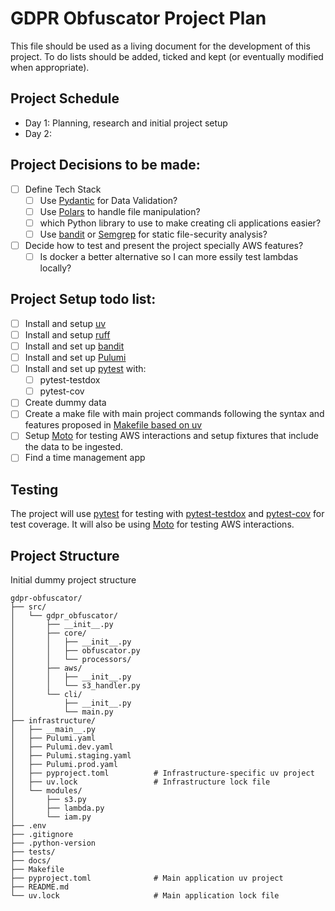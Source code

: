 # GDPR Obfuscator Project Plan

This file should be used as a living document for the development of this project. To do lists should be added, ticked and kept (or eventually modified when appropriate).

## Project Schedule

- Day 1: Planning, research and initial project setup
- Day 2:

## Project Decisions to be made:

- [ ] Define Tech Stack
  - [ ] Use [Pydantic](https://docs.pydantic.dev/latest/) for Data Validation?
  - [ ] Use [Polars](https://pola.rs) to handle file manipulation?
  - [ ] which Python library to use to make creating cli applications easier?
  - [ ] Use [bandit](https://bandit.readthedocs.io/en/latest/index.html) or [Semgrep](https://semgrep.dev) for static file-security analysis?
- [ ] Decide how to test and present the project specially AWS features?
  - [ ] Is docker a better alternative so I can more essily test lambdas locally?

## Project Setup todo list:

- [ ] Install and setup [uv](https://docs.astral.sh/uv/)
- [ ] Install and setup [ruff](https://docs.astral.sh/ruff/)
- [ ] Install and set up [bandit](https://bandit.readthedocs.io/en/latest/index.html)
- [ ] Install and set up [Pulumi](https://www.pulumi.com/product/infrastructure-as-code/)
- [ ] Install and set up [pytest](https://docs.pytest.org/en/stable/) with:
  - [ ] pytest-testdox
  - [ ] pytest-cov
- [ ] Create dummy data
- [ ] Create a make file with main project commands following the syntax and features proposed in [Makefile based on uv](https://mmngreco.dev/posts/uv-makefile/)
- [ ] Setup [Moto](https://docs.getmoto.org/en/latest/docs/getting_started.html) for testing AWS interactions and setup fixtures that include the data to be ingested.
- [ ] Find a time management app

## Testing

The project will use [pytest](https://docs.pytest.org/en/stable/) for testing with [pytest-testdox](https://pypi.org/project/pytest-testdox/) and [pytest-cov](https://pypi.org/project/pytest-cov/) for test coverage. It will also be using [Moto](https://docs.getmoto.org/en/latest/docs/getting_started.html) for testing AWS interactions.

## Project Structure

Initial dummy project structure

```
gdpr-obfuscator/
├── src/
│   └── gdpr_obfuscator/
│       ├── __init__.py
│       ├── core/
│       │   ├── __init__.py
│       │   ├── obfuscator.py
│       │   └── processors/
│       ├── aws/
│       │   ├── __init__.py
│       │   └── s3_handler.py
│       └── cli/
│           ├── __init__.py
│           └── main.py
├── infrastructure/
│   ├── __main__.py
│   ├── Pulumi.yaml
│   ├── Pulumi.dev.yaml
│   ├── Pulumi.staging.yaml
│   ├── Pulumi.prod.yaml
│   ├── pyproject.toml          # Infrastructure-specific uv project
│   ├── uv.lock                 # Infrastructure lock file
│   └── modules/
│       ├── s3.py
│       ├── lambda.py
│       └── iam.py
├── .env
├── .gitignore
├── .python-version
├── tests/
├── docs/
├── Makefile
├── pyproject.toml              # Main application uv project
├── README.md
└── uv.lock                     # Main application lock file
```

